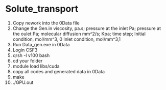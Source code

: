 # Solute_transport
1. Copy nework into the 0Data file
2. Change the Gen.in
  viscosity, pa.s;
  pressure at the inlet Pa;
  pressure at the oulet Pa;
  molecular diffusion mm^2/s;
  Kpa;
  time step;
  Initial condition, mol/mm^3, 0
  Inlet condition, mol/mm^3,1
3. Run Data_gen.exe in 0Data
4. Login CSF3
5. qrsh -l v100 bash
6. cd your folder
7. module load libs/cuda
8. copy all codes and generated data in 0Data
9. make
10. ./GPU.out
